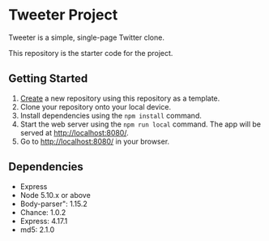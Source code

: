# Tweeter Project

Tweeter is a simple, single-page Twitter clone.

This repository is the starter code for the project.

## Getting Started

1. [Create](https://docs.github.com/en/repositories/creating-and-managing-repositories/creating-a-repository-from-a-template) a new repository using this repository as a template.
2. Clone your repository onto your local device.
3. Install dependencies using the `npm install` command.
3. Start the web server using the `npm run local` command. The app will be served at <http://localhost:8080/>.
4. Go to <http://localhost:8080/> in your browser.

## Dependencies

- Express
- Node 5.10.x or above
- Body-parser": 1.15.2
- Chance: 1.0.2
- Express: 4.17.1
- md5: 2.1.0
